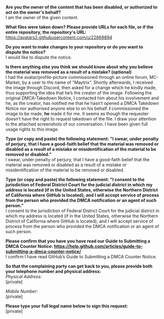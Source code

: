 **Are you the owner of the content that has been disabled, or authorized to act on the owner's behalf?**  
I am the owner of the given content.

**What files were taken down? Please provide URLs for each file, or if the entire repository, the repository's URL:**  
https://avatars2.githubusercontent.com/u/22669894

**Do you want to make changes to your repository or do you want to dispute the notice?**  
I would like to dispute the notice.

**Is there anything else you think we should know about why you believe the material was removed as a result of a mistake? (optional)**  
I had the avatar/profile-picture commissioned through an online forum, MC-Market, by a user to the name of "Maytrix". Shortly afterwards, I received the image through Discord, then asked for a change which he kindly made, thus supporting the idea that he’s the creator of the image. Following the original DMCA-Takedown Notice, I contacted him about his involvement and he, as the creator, has notified me that he hasn’t opened a DMCA Takedown Notice nor authorised anyone else to on his behalf. **I** commissioned the image to be made, **he** made it for me. It seems as though the requester doesn’t have the right to request takedown of the file. I draw your attention to the attached screenshots of our conversation. I have been given full usage rights to this image.

**Type (or copy and paste) the following statement: "I swear, under penalty of perjury, that I have a good-faith belief that the material was removed or disabled as a result of a mistake or misidentification of the material to be removed or disabled.”**  
I swear, under penalty of perjury, that I have a good-faith belief that the material was removed or disabled as a result of a mistake or misidentification of the material to be removed or disabled.

**Type (or copy and paste) the following statement: "I consent to the jurisdiction of Federal District Court for the judicial district in which my address is located (if in the United States, otherwise the Northern District of California where GitHub is located), and I will accept service of process from the person who provided the DMCA notification or an agent of such person."**  
I consent to the jurisdiction of Federal District Court for the judicial district in which my address is located (if in the United States, otherwise the Northern District of California where GitHub is located), and I will accept service of process from the person who provided the DMCA notification or an agent of such person.

**Please confirm that you have you have read our Guide to Submitting a DMCA Counter Notice: https://help.github.com/articles/guide-to-submitting-a-dmca-counter-notice/**  
I confirm I have read GitHub’s Guide to Submitting a DMCA Counter Notice.

**So that the complaining party can get back to you, please provide both your telephone number and physical address:**  
*Physical Address:*    
[private]  

*Mobile Number:*  
[private]  

**Please type your full legal name below to sign this request:**  
[private]  
